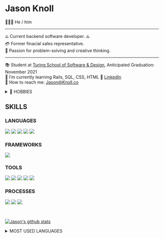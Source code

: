 # Jason Knoll
🙋🏻‍♂️ He / him <br />


*** *** ***
♨️ Current backend software developer. ♨️<br/>
💳 Former finacial sales representative.<br/>
🧠  Passion for problem-solving and creative thinking.<br/>
*** *** ***
📚  Student at [Turing School of Software & Design](https://turing.edu/), Anticipated Graduation: November 2021<br/>
🌱  I’m currently learning Rails, SQL, CSS, HTML
🔎  [LinkedIn](https://www.linkedin.com/in/jason-p-knoll/)</br>
📧 How to reach me: Jason@Knoll.co</br>

<details close>
<summary>👾 HOBBIES</summary>
<br>
<p>
  <img src="https://img.shields.io/badge/BLENDER%20-EA7600.svg?&style=for-the-badge&logo=Blender&logoColor=white" />
  <img src="https://img.shields.io/badge/UNITY%20-222c37.svg?&style=for-the-badge&logo=Unity&logoColor=white" />
</p>
</details>

## SKILLS
### LANGUAGES
<p>
  <img src="https://img.shields.io/badge/ruby%20-A71414.svg?&style=for-the-badge&logo=ruby&logoColor=white" />
  <img src="https://img.shields.io/badge/html5%20-9A2779.svg?&style=for-the-badge&logo=html5&logoColor=white" />
  <img src="https://img.shields.io/badge/css3%20-614387.svg?&style=for-the-badge&logo=css3&logoColor=white" />
  <img src="https://img.shields.io/badge/SQL%20-324B77.svg?style=for-the-badge&logo=SQL&logoColor=white" />
  <img src="https://img.shields.io/badge/ActiveRecord%20-2F4858.svg?&style=for-the-badge&logo=ActiveRecord&logoColor=white" />
</p>

### FRAMEWORKS
<p>
  <img src="https://img.shields.io/badge/rails%20-A71414.svg?&style=for-the-badge&logo=rails&logoColor=white" />
</p>

### TOOLS 
<p>
  <img src="https://img.shields.io/badge/rspec%20-A71414.svg?&style=for-the-badge&logo=rspec&logoColor=white" />
  <img src="https://img.shields.io/badge/Postgres%20-9A2779.svg?&style=for-the-badge&logo=Postgres&logoColor=white" />
  <img src="https://img.shields.io/badge/heroku%20-614387.svg?&style=for-the-badge&logo=heroku&logoColor=white" />
  <img src="https://img.shields.io/badge/Postico%20-324B77.svg?&style=for-the-badge&logo=Postico&logoColor=white" />
  <img src="https://img.shields.io/badge/Git%20-2F4858.svg?&style=for-the-badge&logo=Git&logoColor=white" />
</p>

### PROCESSES
<p>
  <img src="https://img.shields.io/badge/OOP%20-A71414.svg?&style=for-the-badge&logo=OOP&logoColor=white" />
  <img src="https://img.shields.io/badge/TDD%20-9A2779.svg?&style=for-the-badge&logo=TDD&logoColor=white" />
  <img src="https://img.shields.io/badge/MVC%20-614387.svg?&style=for-the-badge&logo=MVC&logoColor=white" />
</p>
</br>
  
[![Jason's github stats](https://github-readme-stats.vercel.app/api?username=jasonpknoll&count_private=true&include_all_commits=true&show_icons=true&theme=synthwave)](https://github.com/JasonPKnoll/)

<details close>
<summary>MOST USED LANGUAGES</summary>
<br>
<p>
<img src="https://github-readme-stats.vercel.app/api/top-langs/?username=JasonPKnoll&theme=synthwave&layout=compact">
<p/>
</details>

<!---
<details close>
<summary>CODE WARS</summary>
<br>
<p>
<img src="https://arcane-beyond-95927.herokuapp.com/api/?username=JasonPKnoll&card&customcolor=bg:2b213a_fg:c4c9cf_text:b42583_logo:2b213a_stroke:c4c9cf">
<p/>
</details>
--->

